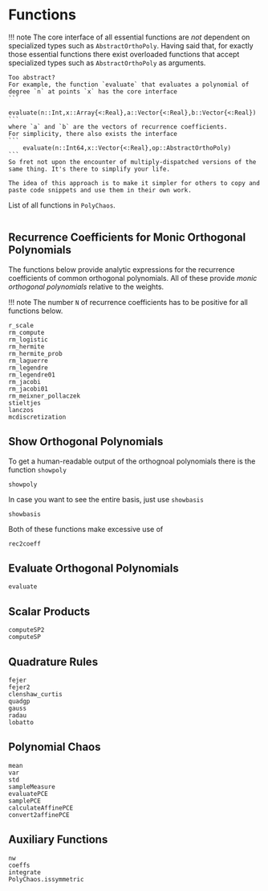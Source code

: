 # Functions

!!! note
    The core interface of all essential functions are *not* dependent on specialized types such as `AbstractOrthoPoly`.
    Having said that, for exactly those essential functions there exist overloaded functions that accept specialized types such as `AbstractOrthoPoly` as arguments.

    Too abstract?
    For example, the function `evaluate` that evaluates a polynomial of degree `n` at points `x` has the core interface
    ```
        evaluate(n::Int,x::Array{<:Real},a::Vector{<:Real},b::Vector{<:Real})
    ```
    where `a` and `b` are the vectors of recurrence coefficients.
    For simplicity, there also exists the interface
    ```
        evaluate(n::Int64,x::Vector{<:Real},op::AbstractOrthoPoly)
    ```
    So fret not upon the encounter of multiply-dispatched versions of the same thing. It's there to simplify your life.

    The idea of this approach is to make it simpler for others to copy and paste code snippets and use them in their own work.

List of all functions in `PolyChaos`.

```@index
```

## Recurrence Coefficients for Monic Orthogonal Polynomials
The functions below provide analytic expressions for the recurrence coefficients of common orthogonal polynomials.
All of these provide *monic orthogonal polynomials* relative to the weights.

!!! note
    The number `N` of recurrence coefficients has to be positive for all functions below.

```@docs
r_scale
rm_compute
rm_logistic
rm_hermite
rm_hermite_prob
rm_laguerre
rm_legendre
rm_legendre01
rm_jacobi
rm_jacobi01
rm_meixner_pollaczek
stieltjes
lanczos
mcdiscretization
```

## Show Orthogonal Polynomials

To get a human-readable output of the orthognoal polynomials there is the function `showpoly`

```@docs
showpoly
```

In case you want to see the entire basis, just use `showbasis`
```@docs
showbasis
```

Both of these functions make excessive use of
```@docs
rec2coeff
```

## Evaluate Orthogonal Polynomials
```@docs
evaluate
```

## Scalar Products
```@docs
computeSP2
computeSP
```

## Quadrature Rules
```@docs
fejer
fejer2
clenshaw_curtis
quadgp
gauss
radau
lobatto
```

## Polynomial Chaos
```@docs
mean
var
std
sampleMeasure
evaluatePCE
samplePCE
calculateAffinePCE
convert2affinePCE
```

## Auxiliary Functions
```@docs
nw
coeffs
integrate
PolyChaos.issymmetric
```

